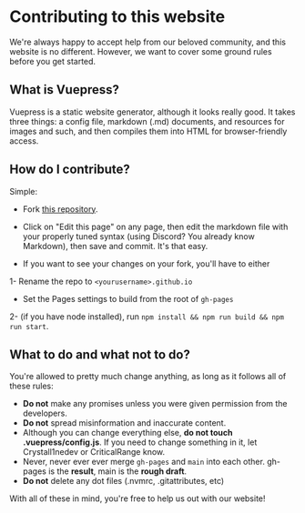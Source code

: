 # Contributing to this website

We're always happy to accept help from our beloved community, and this website is no different. However, we want to cover some ground rules before you get started.

## What is Vuepress?
Vuepress is a static website generator, although it looks really good. It takes three things: a config file, markdown (.md) documents, and resources for images and such, and then compiles them into HTML for browser-friendly access.

## How do I contribute?
Simple: 
* Fork [this repository](https://github.com/PojavLauncherTeam/pojavlauncherteam.github.io).

* Click on "Edit this page" on any page, then edit the markdown file with your properly tuned syntax (using Discord? You already know Markdown), then save and commit. It's that easy. 

* If you want to see your changes on your fork, you'll have to either

1- Rename the repo to `<yourusername>.github.io`

* Set the Pages settings to build from the root of ```gh-pages```

2- (if you have node installed), run `npm install && npm run build && npm run start`.

## What to do and what not to do?
You're allowed to pretty much change anything, as long as it follows all of these rules:

- **Do not** make any promises unless you were given permission from the developers.
- **Do not** spread misinformation and inaccurate content.
- Although you can change everything else, **do not touch .vuepress/config.js**. If you need to change something in it, let Crystall1nedev or CriticalRange know.
- Never, never ever ever merge `gh-pages` and `main` into each other. gh-pages is the **result**, main is the **rough draft**.
- **Do not** delete any dot files (.nvmrc, .gitattributes, etc)

With all of these in mind, you're free to help us out with our website!